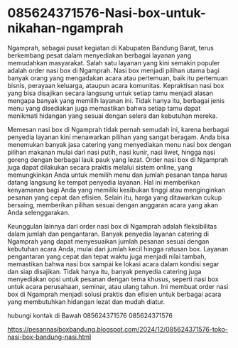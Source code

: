 # 085624371576-Nasi-box-untuk-nikahan-ngamprah
Ngamprah, sebagai pusat kegiatan di Kabupaten Bandung Barat, terus berkembang pesat dalam menyediakan berbagai layanan yang memudahkan masyarakat. Salah satu layanan yang kini semakin populer adalah order nasi box di Ngamprah. Nasi box menjadi pilihan utama bagi banyak orang yang mengadakan acara atau pertemuan, baik itu pertemuan bisnis, perayaan keluarga, ataupun acara komunitas. Kepraktisan nasi box yang bisa disajikan secara langsung untuk setiap tamu menjadi alasan mengapa banyak yang memilih layanan ini. Tidak hanya itu, berbagai jenis menu yang disediakan juga memastikan bahwa setiap tamu dapat menikmati hidangan yang sesuai dengan selera dan kebutuhan mereka.

Memesan nasi box di Ngamprah tidak pernah semudah ini, karena berbagai penyedia layanan kini menawarkan pilihan yang sangat beragam. Anda bisa menemukan banyak jasa catering yang menyediakan menu nasi box dengan pilihan makanan mulai dari nasi putih, nasi kunir, nasi liwet, hingga nasi goreng dengan berbagai lauk pauk yang lezat. Order nasi box di Ngamprah juga dapat dilakukan secara praktis melalui sistem online, yang memungkinkan Anda untuk memilih menu dan jumlah pesanan tanpa harus datang langsung ke tempat penyedia layanan. Hal ini memberikan kenyamanan bagi Anda yang memiliki kesibukan tinggi atau menginginkan pesanan yang cepat dan efisien. Selain itu, harga yang ditawarkan cukup bersaing, memberikan pilihan sesuai dengan anggaran acara yang akan Anda selenggarakan.

Keunggulan lainnya dari order nasi box di Ngamprah adalah fleksibilitas dalam jumlah dan pengantaran. Banyak penyedia layanan catering di Ngamprah yang dapat menyesuaikan jumlah pesanan sesuai dengan kebutuhan acara Anda, mulai dari jumlah kecil hingga ratusan box. Layanan pengantaran yang cepat dan tepat waktu juga menjadi nilai tambah, memastikan bahwa nasi box sampai ke lokasi acara dalam kondisi segar dan siap disajikan. Tidak hanya itu, banyak penyedia catering juga menyediakan opsi untuk pesanan dengan tema khusus, seperti nasi box untuk acara perusahaan, seminar, atau ulang tahun. Ini membuat order nasi box di Ngamprah menjadi solusi praktis dan efisien untuk berbagai acara yang membutuhkan hidangan lezat dan mudah diatur.

hubungi kontak di Bawah
085624371576
085624371576

https://pesannasiboxbandung.blogspot.com/2024/12/085624371576-toko-nasi-box-bandung-nasi.html
